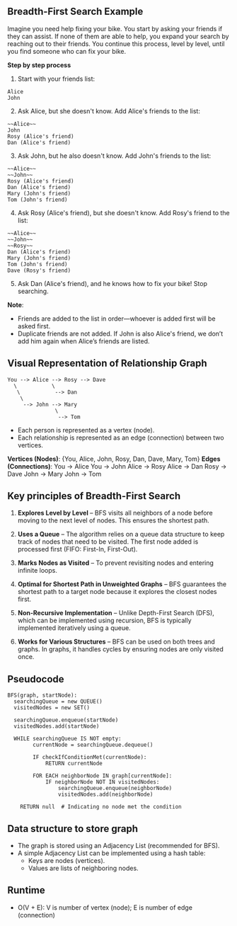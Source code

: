 ## Breadth-First Search Example

Imagine you need help fixing your bike. You start by asking your friends if they can assist. If none of them are able to help, you expand your search by reaching out to their friends. You continue this process, level by level, until you find someone who can fix your bike.

**Step by step process**

1. Start with your friends list:

```
Alice
John
```

2. Ask Alice, but she doesn't know. Add Alice's friends to the list:

```
~~Alice~~
John
Rosy (Alice's friend)
Dan (Alice's friend)
```

3. Ask John, but he also doesn't know. Add John's friends to the list:

```
~~Alice~~
~~John~~
Rosy (Alice's friend)
Dan (Alice's friend)
Mary (John's friend)
Tom (John's friend)
```

4. Ask Rosy (Alice's friend), but she doesn't know. Add Rosy's friend to the list:

```
~~Alice~~
~~John~~
~~Rosy~~
Dan (Alice's friend)
Mary (John's friend)
Tom (John's friend)
Dave (Rosy's friend)
```

5. Ask Dan (Alice's friend), and he knows how to fix your bike! Stop searching.

**Note**: 
- Friends are added to the list in order—whoever is added first will be asked first.
- Duplicate friends are not added. If John is also Alice's friend, we don’t add him again when Alice’s friends are listed.

## Visual Representation of Relationship Graph

```
You --> Alice --> Rosy --> Dave
  \           \
   \           --> Dan
    \
     --> John --> Mary
               \
                --> Tom
```

- Each person is represented as a vertex (node).
- Each relationship is represented as an edge (connection) between two vertices.

**Vertices (Nodes)**: {You, Alice, John, Rosy, Dan, Dave, Mary, Tom}
**Edges (Connections)**:
You  	→ Alice
You  	→ John
Alice → Rosy
Alice → Dan
Rosy 	→ Dave
John 	→ Mary
John 	→ Tom

## Key principles of Breadth-First Search

1. **Explores Level by Level** – BFS visits all neighbors of a node before moving to the next level of nodes. This ensures the shortest path.

2. **Uses a Queue** – The algorithm relies on a queue data structure to keep track of nodes that need to be visited. The first node added is processed first (FIFO: First-In, First-Out).

3. **Marks Nodes as Visited** – To prevent revisiting nodes and entering infinite loops.

4. **Optimal for Shortest Path in Unweighted Graphs** – BFS guarantees the shortest path to a target node because it explores the closest nodes first.

5. **Non-Recursive Implementation** – Unlike Depth-First Search (DFS), which can be implemented using recursion, BFS is typically implemented iteratively using a queue.

6. **Works for Various Structures** – BFS can be used on both trees and graphs. In graphs, it handles cycles by ensuring nodes are only visited once.

## Pseudocode

```
BFS(graph, startNode):
  searchingQueue = new QUEUE()
  visitedNodes = new SET()

  searchingQueue.enqueue(startNode)
  visitedNodes.add(startNode)

  WHILE searchingQueue IS NOT empty:
		currentNode = searchingQueue.dequeue()

		IF checkIfConditionMet(currentNode):
			RETURN currentNode
		
		FOR EACH neighborNode IN graph[currentNode]:
			IF neighborNode NOT IN visitedNodes:
				searchingQueue.enqueue(neighborNode)
				visitedNodes.add(neighborNode)
	
	RETURN null  # Indicating no node met the condition
```

## Data structure to store graph

- The graph is stored using an Adjacency List (recommended for BFS).
- A simple Adjacency List can be implemented using a hash table:
  + Keys are nodes (vertices).
  + Values are lists of neighboring nodes.

## Runtime

- O(V + E): V is number of vertex (node); E is number of edge (connection)
